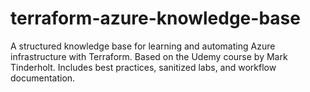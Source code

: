 # terraform-azure-knowledge-base
A structured knowledge base for learning and automating Azure infrastructure with Terraform. Based on the Udemy course by Mark Tinderholt. Includes best practices, sanitized labs, and workflow documentation.
